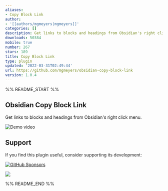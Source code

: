 ```yaml
---
aliases:
- Copy Block Link
author:
- '[[authors/mgmeyers|mgmeyers]]'
categories: []
description: Get links to blocks and headings from Obsidian's right click menu
downloads: 50384
mobile: true
number: 267
stars: 189
title: Copy Block Link
type: plugin
updated: '2022-03-31T02:49:44'
url: https://github.com/mgmeyers/obsidian-copy-block-link
version: 1.0.4
---
```


%% README_START %%

## Obsidian Copy Block Link

Get links to blocks and headings from Obsidian's right click menu.

<img src="https://raw.githubusercontent.com/mgmeyers/obsidian-copy-block-link/main/demo.gif" alt="Demo video">


## Support

If you find this plugin useful, consider supporting its development:

[![GitHub Sponsors](https://img.shields.io/github/sponsors/mgmeyers?label=Sponsor&logo=GitHub%20Sponsors&style=for-the-badge)](https://github.com/sponsors/mgmeyers)

<a href="https://www.buymeacoffee.com/mgme"><img src="https://img.buymeacoffee.com/button-api/?text=Buy me a coffee&emoji=&slug=mgme&button_colour=5F7FFF&font_colour=ffffff&font_family=Lato&outline_colour=000000&coffee_colour=FFDD00"></a>


%% README_END %%